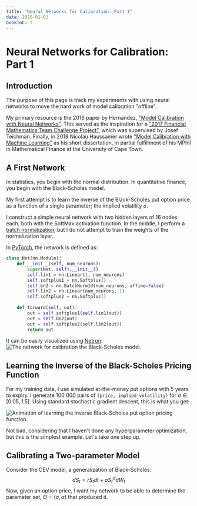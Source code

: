 ```yaml
---
title: "Neural Networks for Calibration: Part 1"
date: 2020-01-03
bookToC: 3
---
```


# Neural Networks for Calibration: Part 1

## Introduction
The purpose of this page is track my experiments with using neural networks to move the hard work of model calibration "offline".

My primary resource is the 2016 paper by Hernandez, ["Model Calibration with Neural Networks"]().
This served as the inspiration for a ["2017 Financial Mathematics Team Challenge Project"](), which was supervised by Josef Teichman. 
Finally, in 2018 Nicolau Haussamer wrote ["Model Calibration with Machine Learning"]() as his short dissertation, in partial fulfillment of his MPhil in Mathematical Finance at the University of Cape Town.

## A First Network
In statistics, you begin with the normal distribution.
In quantitative finance, you begin with the Black-Scholes model.

My first attempt is to learn the inverse of the Black-Scholes put option price as a function of a single parameter; the implied volatility $\sigma$.

I construct a simple neural network with two hidden layers of 16 nodes each, both with the SoftMax activation function. In the middle, I perform a [batch normalization](https://arxiv.org/abs/1502.03167), but I do not attempt to train the weights of the normalization layer.

In [PyTorch](https://pytorch.org/), the network is defined as:
```python
class Net(nn.Module):
    def __init__(self, num_neurons):
        super(Net, self).__init__()
        self.lin1 = nn.Linear(1, num_neurons)
        self.softplus1 = nn.Softplus()
        self.bn2 = nn.BatchNorm1d(num_neurons, affine=False)
        self.lin2 = nn.Linear(num_neurons, 1)
        self.softplus2 = nn.Softplus()
        
    def forward(self, out):
        out = self.softplus1(self.lin1(out))
        out = self.bn2(out)
        out = self.softplus2(self.lin2(out))
        return out
```
It can be easily visualized using [Netron]():
![The network for calibration the Black-Scholes model.](/img/bs_calibration_netron.png#center)

## Learning the Inverse of the Black-Scholes Pricing Function
For my training data, I use simulated at-the-money put options with 5 years to expiry. I generate 100 000 pairs of ``(price, implied_volatility)`` for $\sigma\in[0.05, 1.5]$.
Using standard stochastic gradient descent, this is what you get:

![Animation of learning the inverse Black-Scholes put option pricing function.](/img/bs_calibration.gif#center)

Not bad, considering that I haven't done any hyperparameter optimization, but this is the simplest example. 
Let's take one step up.

## Calibrating a Two-parameter Model
Consider the CEV model, a generalization of Black-Scholes:
$$ dS_t = rS_t dt + \sigma S^\alpha_t dW_t $$
Now, given an option price, I want my network to be able to determine the parameter set, $\Theta=(\sigma, \alpha)$ that produced it.

